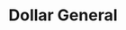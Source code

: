 ---
title: "Dollar General"
url: /michigan-city/dollar-general-west-dunes-highway/
shop: Kramladen
---